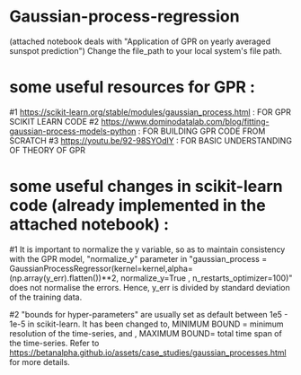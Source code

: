 # Gaussian-process-regression
(attached notebook deals with "Application of GPR on yearly averaged sunspot prediction")
Change the file_path to your local system's file path.





# some useful resources for GPR : 
#1 https://scikit-learn.org/stable/modules/gaussian_process.html                              :   FOR GPR SCIKIT LEARN CODE
#2 https://www.dominodatalab.com/blog/fitting-gaussian-process-models-python                  :   FOR BUILDING GPR CODE FROM SCRATCH 
#3 https://youtu.be/92-98SYOdlY                                                               :  FOR BASIC UNDERSTANDING OF THEORY OF GPR





# some useful changes in scikit-learn code (already implemented in the attached notebook) : 

#1   It is important to normalize the y variable, so as to maintain consistency with the GPR model, "normalize_y" parameter in "gaussian_process = GaussianProcessRegressor(kernel=kernel,alpha=          (np.array(y_err).flatten())**2, normalize_y=True , n_restarts_optimizer=100)" does not normalise the errors. Hence, y_err is divided by standard deviation of the training data.

#2   "bounds for hyper-parameters" are usually set as default between  1e5 - 1e-5  in scikit-learn. It has been changed to, MINIMUM BOUND = minimum resolution of the time-series, and , MAXIMUM           BOUND= total time span of the time-series. Refer to https://betanalpha.github.io/assets/case_studies/gaussian_processes.html  for more details.
